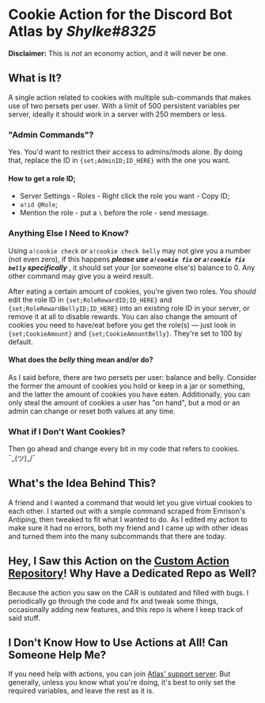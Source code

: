 # Cookie Action for the Discord Bot Atlas by *Shylke#8325*

**Disclaimer:** This is *not* an economy action, and it will never be one.

## What is It?
A single action related to cookies with multiple sub-commands that makes use of two persets per user. With a limit of 500 persistent variables per server, ideally it should work in a server with 250 members or less.

### "Admin Commands"?
Yes. You'd want to restrict their access to admins/mods alone. By doing that, replace the ID in `{set;AdminID;ID_HERE}` with the one you want.

#### How to get a role ID;
* Server Settings - Roles - Right click the role you want - Copy ID;
* `a!id @Role`;
* Mention the role - put a `\` before the role - send message.

### Anything Else I Need to Know?
Using `a!cookie check` or `a!cookie check belly` may not give you a number (not even zero), if this happens ***please use `a!cookie fix` or `a!cookie fix belly` specifically*** , it should set your (or someone else's) balance to 0. Any other command may give you a weird result.

After eating a certain amount of cookies, you're given two roles. You *should* edit the role ID in `{set;RoleRewardID;ID_HERE}` and `{set;RoleRewardBellyID;ID_HERE}` into an existing role ID in your server, or remove it at all to disable rewards. You can also change the amount of cookies you need to have/eat before you get the role(s) — just look in `{set;CookieAmount}` and `{set;CookieAmountBelly}`. They're set to 100 by default.

#### What does the *belly* thing mean and/or do?
As I said before, there are two persets per user: balance and belly. Consider the former the amount of cookies you hold or keep in a jar or something, and the latter the amount of cookies you have eaten. Additionally, you can only steal the amount of cookies a user has "on hand", but a mod or an admin can change or reset both values at any time.

### What if I Don't Want Cookies?
Then go ahead and change every bit in my code that refers to cookies. ¯\_(ツ)_/¯

## What's the Idea Behind This?
A friend and I wanted a command that would let you give virtual cookies to each other. I started out with a simple command scraped from Emrison's Antiping, then tweaked to fit what I wanted to do. As I edited my action to make sure it had no errors, both my friend and I came up with other ideas and turned them into the many subcommands that there are today.

## Hey, I Saw this Action on the [Custom Action Repository](https://github.com/doddsy/atlas-custom-actions)! Why Have a Dedicated Repo as Well?
Because the action you saw on the CAR is outdated and filled with bugs. I periodically go through the code and fix and tweak some things, occasionally adding new features, and this repo is where I keep track of said stuff.

## I Don't Know How to Use Actions at All! Can Someone Help Me?
If you need help with actions, you can join [Atlas' support server](https://discordapp.com/invite/AXXBPM7). But generally, unless you know what you're doing, it's best to only set the required variables, and leave the rest as it is.



